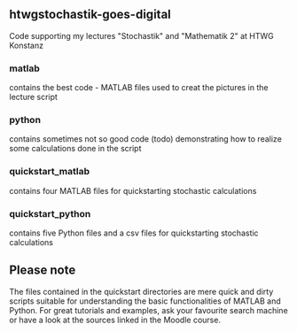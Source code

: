 ## htwgstochastik-goes-digital
Code supporting my lectures "Stochastik" and "Mathematik 2" at HTWG Konstanz

### matlab 
contains the best code - MATLAB files used to creat the pictures in the lecture script

### python 
contains sometimes not so good code (todo) demonstrating how to realize some calculations done in the script

### quickstart_matlab
contains four MATLAB files for quickstarting stochastic calculations

### quickstart_python
contains five Python files and a csv files for quickstarting stochastic calculations

## Please note
The files contained in the quickstart directories are mere quick and dirty scripts suitable for understanding the basic functionalities of MATLAB and Python. For great tutorials and examples, ask your favourite search machine or have a look at the sources linked in the Moodle course. 
